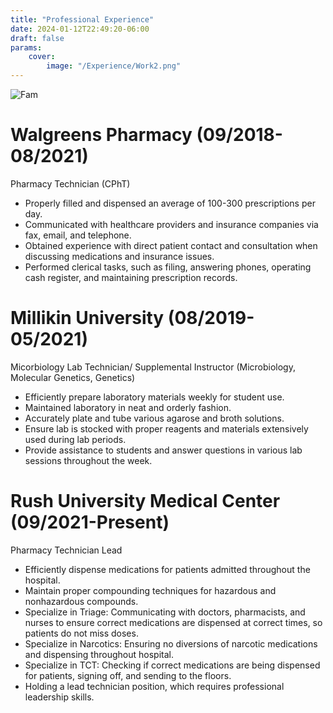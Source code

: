 ```yaml
---
title: "Professional Experience"
date: 2024-01-12T22:49:20-06:00
draft: false
params:
    cover:
        image: "/Experience/Work2.png"
---
```

![Fam](/Experience/Work2.png)

# Walgreens Pharmacy (09/2018-08/2021)
Pharmacy Technician (CPhT)
-	Properly filled and dispensed an average of 100-300 prescriptions per day.
-	Communicated with healthcare providers and insurance companies via fax, email, and telephone.
-	Obtained experience with direct patient contact and consultation when discussing medications and insurance issues.
-	Performed clerical tasks, such as filing, answering phones, operating cash register, and maintaining prescription records.

# Millikin University (08/2019-05/2021)
Micorbiology Lab Technician/ Supplemental Instructor (Microbiology, Molecular Genetics, Genetics)
-	Efficiently prepare laboratory materials weekly for student use.
-	Maintained laboratory in neat and orderly fashion.
-	Accurately plate and tube various agarose and broth solutions.
-	Ensure lab is stocked with proper reagents and materials extensively used during lab periods. 
-	Provide assistance to students and answer questions in various lab sessions throughout the week.

# Rush University Medical Center (09/2021-Present)
Pharmacy Technician Lead
-	Efficiently dispense medications for patients admitted throughout the hospital. 
-	Maintain proper compounding techniques for hazardous and nonhazardous compounds. 
-	Specialize in Triage: Communicating with doctors, pharmacists, and nurses to ensure correct medications are dispensed at correct times, so patients do not miss doses.
-	Specialize in Narcotics: Ensuring no diversions of narcotic medications and dispensing throughout hospital. 
-	Specialize in TCT: Checking if correct medications are being dispensed for patients, signing off, and sending to the floors. 
-	Holding a lead technician position, which requires professional leadership skills.
